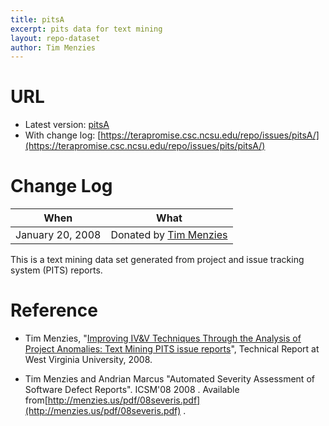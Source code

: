 ```yaml
---
title: pitsA
excerpt: pits data for text mining
layout: repo-dataset
author: Tim Menzies
---
```



# URL

  * Latest version: [pitsA](https://terapromise.csc.ncsu.edu/repo/issues/pits/pitsA/pitsA.csv)
  * With change log: [https://terapromise.csc.ncsu.edu/repo/issues/pitsA/](https://terapromise.csc.ncsu.edu/repo/issues/pits/pitsA/)

# Change Log

When | What
---- | ----
   January 20, 2008 | Donated by [Tim Menzies](/repo/people/data-donors/promise3.html)

This is a text mining data set generated from project and issue tracking system (PITS) reports.

# Reference

  * Tim Menzies, "[Improving IV&V Techniques Through the Analysis of Project Anomalies: Text Mining PITS issue reports](http://menzies.us/pdf/07anomalies-pits.pdf)", Technical Report at West Virginia University, 2008.

  * Tim Menzies and Andrian Marcus "Automated Severity Assessment of Software Defect Reports". ICSM'08  2008 . Available from[http://menzies.us/pdf/08severis.pdf](http://menzies.us/pdf/08severis.pdf) .
